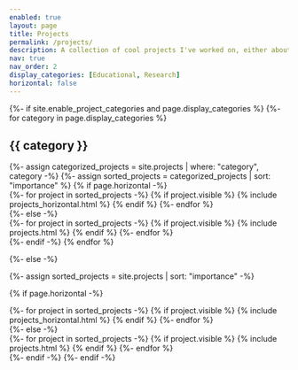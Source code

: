 ```yaml
---
enabled: true
layout: page
title: Projects
permalink: /projects/
description: A collection of cool projects I've worked on, either about education of others or personal research interests.
nav: true
nav_order: 2
display_categories: [Educational, Research]
horizontal: false
---
```


[//]: # (Could be cool to do Aucos AG projects as well)

<!-- pages/projects.md -->
<div class="projects">
{%- if site.enable_project_categories and page.display_categories %}
  <!-- Display categorized projects -->
  {%- for category in page.display_categories %}
  <h2 class="category">{{ category }}</h2>
  {%- assign categorized_projects = site.projects | where: "category", category -%}
  {%- assign sorted_projects = categorized_projects | sort: "importance" %}
  <!-- Generate cards for each project -->
  {% if page.horizontal -%}
  <div class="container">
    <div class="row row-cols-2">
    {%- for project in sorted_projects -%}
    {% if project.visible %}
      {% include projects_horizontal.html %}
    {% endif %}
    {%- endfor %}
    </div>
  </div>
  {%- else -%}
  <div class="grid">
    {%- for project in sorted_projects -%}
    {% if project.visible %}
      {% include projects.html %}
    {% endif %}
    {%- endfor %}
  </div>
  {%- endif -%}
  {% endfor %}

{%- else -%}
<!-- Display projects without categories -->
  {%- assign sorted_projects = site.projects | sort: "importance" -%}
  <!-- Generate cards for each project -->
  {% if page.horizontal -%}
  <div class="container">
    <div class="row row-cols-2">
    {%- for project in sorted_projects -%}
    {% if project.visible %}
      {% include projects_horizontal.html %}
    {% endif %}
    {%- endfor %}
    </div>
  </div>
  {%- else -%}
  <div class="grid">
    {%- for project in sorted_projects -%}
    {% if project.visible %}
      {% include projects.html %}
    {% endif %}
    {%- endfor %}
  </div>
  {%- endif -%}
{%- endif -%}
</div>
